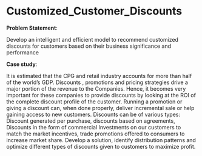# Customized_Customer_Discounts


**Problem Statement**: 

Develop an intelligent and efficient model to recommend customized discounts for customers based on their business significance and performance


**Case study**: 

It is estimated that the CPG and retail industry accounts for more than half of the world’s GDP. Discounts , promotions and pricing strategies drive a major portion of the revenue to the Companies. Hence, it becomes very important for these companies to provide discounts by looking at the ROI of the complete discount profile of the customer. Running a promotion or giving a discount can, when done properly, deliver incremental sale or help gaining access to new customers. Discounts can be of various types: Discount generated per purchase, discounts based on agreements,
Discounts in the form of commercial Investments on our customers to match the market incentives, trade promotions offered to  consumers to increase market share.
Develop a solution, identify distribution patterns and optimize different types of discounts given to customers to maximize profit.
